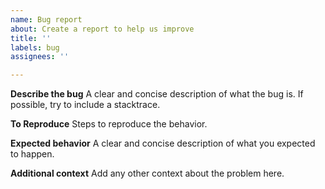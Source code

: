 ```yaml
---
name: Bug report
about: Create a report to help us improve
title: ''
labels: bug
assignees: ''

---
```


**Describe the bug**
A clear and concise description of what the bug is. If possible, try to include a stacktrace.

**To Reproduce**
Steps to reproduce the behavior.

**Expected behavior**
A clear and concise description of what you expected to happen.

**Additional context**
Add any other context about the problem here.
